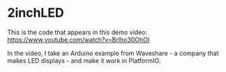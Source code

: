 # 2inchLED

This is the code that appears in this demo video: <https://www.youtube.com/watch?v=Brlho30OhOI>

In the video, I take an Arduino example from Waveshare - a company that makes LED displays - and make 
it work in PlatformIO.
